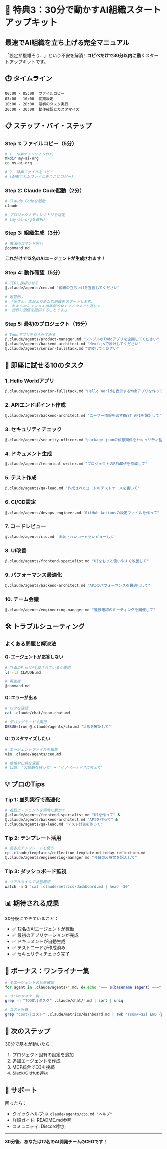 # 🚀 特典3：30分で動かすAI組織スタートアップキット

## 最速でAI組織を立ち上げる完全マニュアル

「設定が複雑そう...」という不安を解消！**コピペだけで30分以内に動く**スタートアップキットです。

## ⏱️ タイムライン

```
00:00 - 05:00  ファイルコピー
05:00 - 10:00  初期設定
10:00 - 20:00  最初のタスク実行
20:00 - 30:00  動作確認とカスタマイズ
```

## 📋 ステップ・バイ・ステップ

### Step 1: ファイルコピー（5分）

```bash
# 1. 作業ディレクトリ作成
mkdir my-ai-org
cd my-ai-org

# 2. 特典ファイルをコピー
# (配布されたファイルをここにコピー)
```

### Step 2: Claude Code起動（2分）

```bash
# Claude Codeを起動
claude

# プロジェクトディレクトリを指定
# (my-ai-orgを選択)
```

### Step 3: 組織生成（3分）

```bash
# 魔法のコマンド実行
@command.md
```

**これだけで12名のAIエージェントが生成されます！**

### Step 4: 動作確認（5分）

```bash
# CEOに挨拶させる
@.claude/agents/ceo.md "組織の立ち上げを宣言してください"

# 返答例：
# 「皆さん、本日より新たな組織をスタートします。
#  私たちのミッションは革新的なソフトウェアを通じて
#  世界に価値を提供することです。」
```

### Step 5: 最初のプロジェクト（15分）

```bash
# Todoアプリを作らせてみる
@.claude/agents/product-manager.md "シンプルなTodoアプリを企画してください"
@.claude/agents/backend-architect.md "Next.jsで設計してください"
@.claude/agents/senior-fullstack.md "実装してください"
```

## 🎯 即座に試せる10のタスク

### 1. Hello Worldアプリ
```bash
@.claude/agents/senior-fullstack.md "Hello Worldを表示するWebアプリを作って"
```

### 2. APIエンドポイント作成
```bash
@.claude/agents/backend-architect.md "ユーザー情報を返すREST APIを設計して"
```

### 3. セキュリティチェック
```bash
@.claude/agents/security-officer.md "package.jsonの依存関係をセキュリティ監査して"
```

### 4. ドキュメント生成
```bash
@.claude/agents/technical-writer.md "プロジェクトのREADMEを作成して"
```

### 5. テスト作成
```bash
@.claude/agents/qa-lead.md "作成されたコードのテストケースを書いて"
```

### 6. CI/CD設定
```bash
@.claude/agents/devops-engineer.md "GitHub Actionsの設定ファイルを作って"
```

### 7. コードレビュー
```bash
@.claude/agents/cto.md "実装されたコードをレビューして"
```

### 8. UI改善
```bash
@.claude/agents/frontend-specialist.md "UIをもっと使いやすく改善して"
```

### 9. パフォーマンス最適化
```bash
@.claude/agents/backend-architect.md "APIのパフォーマンスを最適化して"
```

### 10. チーム会議
```bash
@.claude/agents/engineering-manager.md "進捗確認のミーティングを開催して"
```

## 🛠️ トラブルシューティング

### よくある問題と解決法

#### Q: エージェントが応答しない
```bash
# CLAUDE.mdが生成されているか確認
ls -la CLAUDE.md

# 再生成
@command.md
```

#### Q: エラーが出る
```bash
# ログを確認
cat .claude/chat/team-chat.md

# デバッグモードで実行
DEBUG=true @.claude/agents/cto.md "状態を確認して"
```

#### Q: カスタマイズしたい
```bash
# エージェントファイルを編集
vim .claude/agents/ceo.md

# 性格や口癖を変更
# 口癖: "大局観を持って" → "イノベーティブに考えて"
```

## 💡 プロのTips

### Tip 1: 並列実行で高速化
```bash
# 複数エージェントを同時に動かす
@.claude/agents/frontend-specialist.md "UIを作って" &
@.claude/agents/backend-architect.md "APIを作って" &
@.claude/agents/qa-lead.md "テスト計画を作って"
```

### Tip 2: テンプレート活用
```bash
# 反省文テンプレートを使う
cp .claude/templates/reflection-template.md today-reflection.md
@.claude/agents/engineering-manager.md "今日の反省文を記入して"
```

### Tip 3: ダッシュボード監視
```bash
# リアルタイムで状態確認
watch -n 5 'cat .claude/metrics/dashboard.md | head -30'
```

## 📊 期待される成果

30分後にできていること：
- ✅ 12名のAIエージェントが稼働
- ✅ 最初のアプリケーションが完成
- ✅ ドキュメントが自動生成
- ✅ テストコードが作成済み
- ✅ セキュリティチェック完了

## 🎁 ボーナス：ワンライナー集

```bash
# 全エージェントの状態確認
for agent in .claude/agents/*.md; do echo "=== $(basename $agent) ===" && head -20 $agent | grep "状態"; done

# 今日のタスク一覧
grep -h "TODO\|タスク" .claude/chat/*.md | sort | uniq

# コスト計算
grep "cost\|コスト" .claude/metrics/dashboard.md | awk '{sum+=$2} END {print "Total: $"sum}'
```

## 🚦 次のステップ

30分で基本が動いたら：
1. プロジェクト固有の設定を追加
2. 追加エージェントを作成
3. MCP統合でO3を接続
4. Slack/GitHub連携

## 📱 サポート

困ったら：
- クイックヘルプ: `@.claude/agents/cto.md "ヘルプ"`
- 詳細ガイド: README.md参照
- コミュニティ: Discord参加

---

**30分後、あなたは12名のAI開発チームのCEOです！**